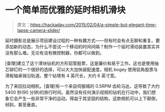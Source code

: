 # 一个简单而优雅的延时相机滑块

> 原文：<https://hackaday.com/2015/02/04/a-simple-but-elegant-time-lapse-camera-slider/>

延时摄影总是展示项目建设过程的一种有趣方式——但有时会有点无聊和重复。要添加新的动态，为什么不尝试一个移动的时间间隔？制作一个延时滑动装置其实并没有那么难。无论有没有微控制器，你都可以做到。

[查理]建立了这个滑块钻机的方形铝管股票，这是廉价和易于工作。这也是使用抽芯铆钉的一个很好的选择，可以大大加快装配速度。相机 bogey 使用铝角股票与滑板轴承骑沿轨道。整个钻塔有 4 英尺长，大约 6 英寸宽。

为了来回拉动相机，[查理]有一个来自伺服城的 0.5RPM 齿轮马达，这导致了大约 5400 秒(90 分钟)的旅行时间。虽然没有任何演示视频的钻机在行动中，我们想象它会产生一些非常干净的运动。得益于其坚固的结构，这款相机可以上下颠倒，倾斜，甚至垂直。